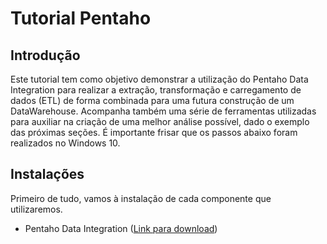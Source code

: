 # Tutorial Pentaho

## Introdução
Este tutorial tem como objetivo demonstrar a utilização do Pentaho Data Integration para realizar a extração, transformação e carregamento de dados (ETL) de forma combinada para uma futura construção de um DataWarehouse. Acompanha também uma série de ferramentas utilizadas para auxiliar na criação de uma melhor análise possível, dado o exemplo das próximas seções.
É importante frisar que os passos abaixo foram realizados no Windows 10.

## Instalações
Primeiro de tudo, vamos à instalação de cada componente que utilizaremos.

- Pentaho Data Integration ([Link para download](https://sourceforge.net/projects/pentaho/files/Data%20Integration/))
